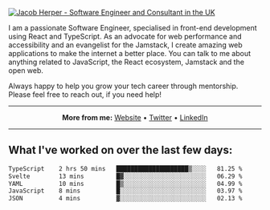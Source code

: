 [![Jacob Herper - Software Engineer and Consultant in the UK](https://res.cloudinary.com/jacobherper/image/upload/v1641506277/gh-image.png)](https://jacobherper.com/)

I am a passionate Software Engineer, specialised in front-end development using React and TypeScript. As an advocate for web performance and accessibility and an evangelist for the Jamstack, I create amazing web applications to make the internet a better place. You can talk to me about anything related to JavaScript, the React ecosystem, Jamstack and the open web.

Always happy to help you grow your tech career through mentorship. Please feel free to reach out, if you need help!

---

<p align="center">
  <strong>More from me:</strong> 
  <a href="https://jacobherper.com/">Website</a> •
  <a href="https://twitter.com/intent/follow?screen_name=jakeherp&tw_p=followbutton">Twitter</a> •
  <a href="https://www.linkedin.com/in/jacobherper/">LinkedIn</a>
</p>

---

## What I've worked on over the last few days:

<!--START_SECTION:waka-->

```txt
TypeScript    2 hrs 50 mins   ████████████████████▒░░░░   81.25 %
Svelte        13 mins         █▓░░░░░░░░░░░░░░░░░░░░░░░   06.29 %
YAML          10 mins         █▒░░░░░░░░░░░░░░░░░░░░░░░   04.99 %
JavaScript    8 mins          █░░░░░░░░░░░░░░░░░░░░░░░░   03.97 %
JSON          4 mins          ▓░░░░░░░░░░░░░░░░░░░░░░░░   02.13 %
```

<!--END_SECTION:waka-->
